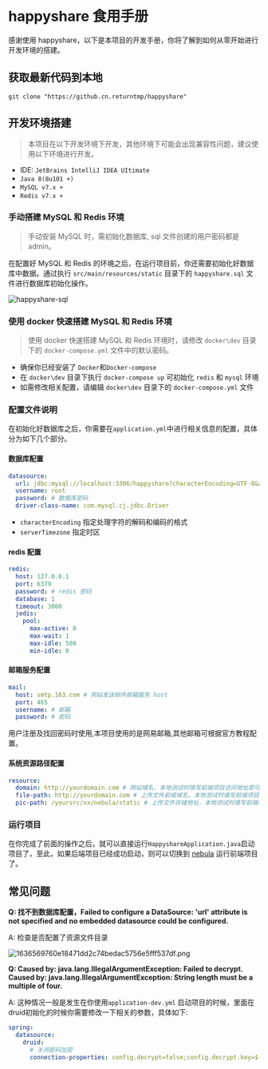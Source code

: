 # happyshare 食用手册

感谢使用 happyshare，以下是本项目的开发手册，你将了解到如何从零开始进行开发环境的搭建。

## 获取最新代码到本地

```shell
git clone "https://github.cn.returntmp/happyshare"
```

## 开发环境搭建
> 本项目在以下开发环境下开发，其他环境下可能会出现兼容性问题，建议使用以下环境进行开发。
- IDE: `JetBrains IntelliJ IDEA UItimate`
- `Java 8(8u101 +)`
- `MySQL v7.x +`
- `Redis v7.x +`

### 手动搭建 MySQL 和 Redis 环境
> 手动安装 MySQL 时，需初始化数据库, sql 文件创建的用户密码都是 admin。

在配置好 MySQL 和 Redis 的环境之后，在运行项目前，你还需要初始化好数据库中数据。通过执行 `src/main/resources/static`
目录下的 `happyshare.sql` 文件进行数据库初始化操作。

![happyshare-sql](https://static.rymcu.com/article/1650261394563.png)


### 使用 docker 快速搭建 MySQL 和 Redis 环境
> 使用 docker 快速搭建 MySQL 和 Redis 环境时，请修改 `docker\dev` 目录下的 `docker-compose.yml` 文件中的默认密码。

- 确保你已经安装了 `Docker`和`Docker-compose`
- 在 `docker\dev` 目录下执行 `docker-compose up` 可初始化 `redis` 和 `mysql` 环境
- 如需修改相关配置，请编辑 `docker\dev` 目录下的 `docker-compose.yml` 文件

### 配置文件说明

在初始化好数据库之后，你需要在`application.yml`中进行相关信息的配置，具体分为如下几个部分。

#### 数据库配置

```yaml
datasource:
  url: jdbc:mysql://localhost:3306/happyshare?characterEncoding=UTF-8&autoReconnect=true&useSSL=false&serverTimezone=Asia/Shanghai
  username: root
  password: # 数据库密码
  driver-class-name: com.mysql.cj.jdbc.Driver
```

- `characterEncoding` 指定处理字符的解码和编码的格式
- `serverTimezone` 指定时区

#### redis 配置

```yaml
redis:
  host: 127.0.0.1
  port: 6379
  password: # redis 密码
  database: 1
  timeout: 3000
  jedis:
    pool:
      max-active: 8
      max-wait: 1
      max-idle: 500
      min-idle: 0
```

#### 邮箱服务配置

```yaml
mail:
  host: smtp.163.com # 网站发送邮件邮箱服务 host
  port: 465
  username: # 邮箱
  password: # 密码
```

用户注册及找回密码时使用,本项目使用的是网易邮箱,其他邮箱可根据官方教程配置。

#### 系统资源路径配置

```yaml
resource:
  domain: http://yourdomain.com # 网站域名，本地测试时填写前端项目访问地址即可
  file-path: http://yourdomain.com # 上传文件前缀域名，本地测试时填写前端项目访问地址即可
  pic-path: /yoursrc/xx/nebula/static # 上传文件存储地址，本地测试时填写前端项目路径下的 static 目录即可
```

### 运行项目

在你完成了前面的操作之后，就可以直接运行`HappyshareApplication.java`启动项目了，至此，如果后端项目已经成功启动，则可以切换到 
[nebula](https://github.cn.returntmp/nebula) 运行前端项目了。

## 常见问题

**Q: 找不到数据库配置，Failed to configure a DataSource: 'url' attribute is not specified and no embedded datasource
could be configured.**

A: 检查是否配置了资源文件目录

![1636569760e18471dd2c74bedac5756e5fff537df.png](https://static.rymcu.com/article/1650261657433.png)

**Q: Caused by: java.lang.IllegalArgumentException: Failed to decrypt.
Caused by: java.lang.IllegalArgumentException: String length must be a multiple of four.**

A: 这种情况一般是发生在你使用`application-dev.yml`
启动项目的时候，里面在druid初始化的时候你需要修改一下相关的参数，具体如下:

```yaml
spring:
  datasource:
    druid:
      # 关闭密码加密
      connection-properties: config.decrypt=false;config.decrypt.key=${publicKey}
```
